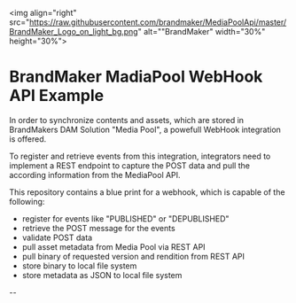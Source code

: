 <img align="right" src="https://raw.githubusercontent.com/brandmaker/MediaPoolApi/master/BrandMaker_Logo_on_light_bg.png" alt=""BrandMaker" width="30%" height="30%">


# BrandMaker MadiaPool WebHook API Example

In order to synchronize contents and assets, which are stored in BrandMakers DAM Solution "Media Pool", a powefull WebHook integration is offered.

To register and retrieve events from this integration, integrators need to implement a REST endpoint to capture the POST data and pull 
the according information from the MediaPool API.

This repository contains a blue print for a webhook, which is capable of the following:

* register for events like "PUBLISHED" or "DEPUBLISHED"
* retrieve the POST message for the events
* validate POST data
* pull asset metadata from Media Pool via REST API
* pull binary of requested version and rendition from REST API
* store binary to local file system
* store metadata as JSON to local file system


--
